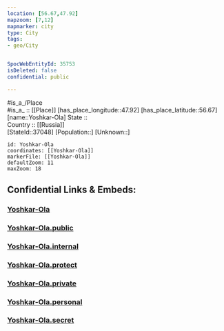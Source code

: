 ```yaml
---
location: [56.67,47.92] 
mapzoom: [7,12] 
mapmarker: city 
type: City
tags:
- geo/City


SpocWebEntityId: 35753
isDeleted: false
confidential: public

---
```

#is_a_/Place  
#is_a_ :: [[Place]] 
[has_place_longitude::47.92] 
[has_place_latitude::56.67] 
[name::Yoshkar-Ola] 
State ::  
Country :: [[Russia]]  
[StateId::37048] 
[Population::] 
[Unknown::] 


```leaflet
id: Yoshkar-Ola
coordinates: [[Yoshkar-Ola]] 
markerFile: [[Yoshkar-Ola]] 
defaultZoom: 11 
maxZoom: 18
```


## Confidential Links & Embeds: 

### [Yoshkar-Ola](/_Standards/Earth/Continent/Europe/Europe~East/Russia/Russia~Volga/Mari_El~Republic/City/Yoshkar-Ola.md) 

### [Yoshkar-Ola.public](/_public/Earth/Continent/Europe/Europe~East/Russia/Russia~Volga/Mari_El~Republic/City/Yoshkar-Ola.public.md) 

### [Yoshkar-Ola.internal](/_internal/Earth/Continent/Europe/Europe~East/Russia/Russia~Volga/Mari_El~Republic/City/Yoshkar-Ola.internal.md) 

### [Yoshkar-Ola.protect](/_protect/Earth/Continent/Europe/Europe~East/Russia/Russia~Volga/Mari_El~Republic/City/Yoshkar-Ola.protect.md) 

### [Yoshkar-Ola.private](/_private/Earth/Continent/Europe/Europe~East/Russia/Russia~Volga/Mari_El~Republic/City/Yoshkar-Ola.private.md) 

### [Yoshkar-Ola.personal](/_personal/Earth/Continent/Europe/Europe~East/Russia/Russia~Volga/Mari_El~Republic/City/Yoshkar-Ola.personal.md) 

### [Yoshkar-Ola.secret](/_secret/Earth/Continent/Europe/Europe~East/Russia/Russia~Volga/Mari_El~Republic/City/Yoshkar-Ola.secret.md)

